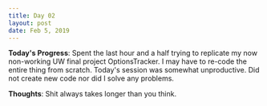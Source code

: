 ```yaml
---
title: Day 02
layout: post
date: Feb 5, 2019
---
```


**Today's Progress**: Spent the last hour and a half trying to replicate my now non-working UW final project OptionsTracker.
I may have to re-code the entire thing from scratch. Today's session was somewhat unproductive. Did not create new code nor 
did I solve any problems. 

**Thoughts**: Shit always takes longer than you think.
